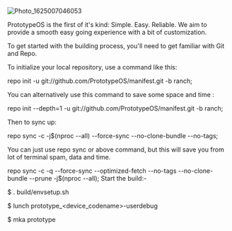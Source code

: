 ![Photo_1625007046053](https://user-images.githubusercontent.com/68080176/123878990-a4698080-d92f-11eb-8246-82af43c61115.png)


PrototypeOS is the first of it's kind: 
Simple. Easy. Reliable. We aim to provide a smooth easy going experience with a bit of customization.

To get started with the building process, you'll need to get familiar with Git and Repo.

To initialize your local repository, use a command like this:


repo init -u git://github.com/PrototypeOS/manifest.git -b ranch;


You can alternatively use this command to save some space and time :

repo init --depth=1 -u git://github.com/PrototypeOS/manifest.git -b ranch;

Then to sync up:

repo sync -c -j$(nproc --all) --force-sync --no-clone-bundle --no-tags;

You can just use repo sync or above command, but this will save you from lot of terminal spam, data and time.

repo sync -c -q --force-sync --optimized-fetch --no-tags --no-clone-bundle --prune -j$(nproc --all);
Start the build:-

  $ . build/envsetup.sh

  $  lunch prototype_<device_codename>-userdebug
  
  $  mka prototype
